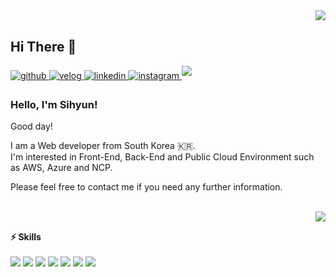 <div align="right">
<img src="https://komarev.com/ghpvc/?username=Siihyun&&style=flat-square" align="right" />
</div>  
  

<br/>  

## Hi There 👋 


<a href="https://github.com/siihyun" target="_blank">
<img src=https://img.shields.io/badge/github-%2324292e.svg?&style=for-the-badge&logo=github&logoColor=white alt=github style="margin-bottom: 5px;" />
</a>
<a href="https://velog.io/@seeh_h" target="_blank">
<img src=https://img.shields.io/badge/Tech%20Blog-11B48A?style=for-the-badge&logo=Vimeo&logoColor=white alt=velog style="margin-bottom: 5px;" />
</a>
<a href="https://www.linkedin.com/in/sihyun-ahn-741229217/" target="_blank">
<img src=https://img.shields.io/badge/linkedin-%231E77B5.svg?&style=for-the-badge&logo=linkedin&logoColor=white alt=linkedin style="margin-bottom: 5px;" />
</a>
<a href="https://www.instagram.com/seeh__h/" target="_blank">
<img src=https://img.shields.io/badge/instagram-%23000000.svg?&style=for-the-badge&logo=instagram&logoColor=white&color=dd2a7b alt=instagram style="margin-bottom: 5px;" />
</a>
<a href="mailto:seeh_h@kakao.com">
<img src="https://img.shields.io/badge/mail-D14836?style=for-the-badge&logo=Gmail&logoColor=white" style="margin-bottom: 5px;"/>
</a>


  

### Hello, I'm Sihyun!

Good day!

I am a Web developer from South Korea 🇰🇷. <br/> I'm interested in Front-End, Back-End and Public Cloud Environment such as AWS, Azure and NCP. 

Please feel free to contact me if you need any further information.
 
<br/>


  
  <img align="right" src="https://github-readme-stats.vercel.app/api?username=Siihyun&show_icons=true">
  <p>
    <br/>
    <b>⚡ Skills</b>
    <br/>
    <br/>
      <span><img src="https://img.shields.io/badge/React-61DAFB?style=flat-square&logo=React&logoColor=white"/></span>
      <span><img src="https://img.shields.io/badge/Javascript-F7DF1E?style=flat-square&logo=Javascript&logoColor=white"/></span>
      <span><img src="https://img.shields.io/badge/TypeScript-3178C6?style=flat-square&logo=TypeScript&logoColor=white"/></span>
      <span><img src="https://img.shields.io/badge/Styled-DB7093?style=flat-square&logo=styled-components&logoColor=white"/></span>
      <span><img src="https://img.shields.io/badge/Redux-764ABC?style=flat-square&logo=Redux&logoColor=white"/></span>
      <span><img src="https://img.shields.io/badge/express.js-%23404d59.svg?style=flat-square&logo=express&logoColor=%2361DAFB"/></span>
      <span><img src="https://img.shields.io/badge/Python-3776AB?style=flat-square&logo=Python&logoColor=white"/></span>
    <br/><br/>
  </p>




